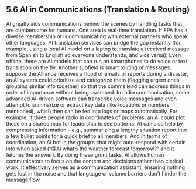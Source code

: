 ## 5.6 AI in Communications (Translation & Routing)

AI greatly aids communications behind the scenes by handling tasks that are cumbersome for humans. One area is real-time translation. If FPA has a diverse membership or is communicating with external partners who speak other languages, AI translation services can bridge the gap instantly (for example, using a local AI model on a laptop to translate a received message from Spanish to English so everyone understands, and vice versa). Even offline, there are AI models that can run on smartphones to do voice or text translation on the fly. Another subfield is smart routing of messages: suppose the Alliance receives a flood of emails or reports during a disaster, an AI system could prioritize and categorize them (flagging urgent ones, grouping similar info together) so that the comms lead can address things in order of importance without being swamped. In radio communication, some advanced AI-driven software can transcribe voice messages and even attempt to summarize or extract key data (like locations or numbers mentioned), which then can be fed into logs or maps automatically. For example, if three people radio in coordinates of problems, an AI could plot those on a shared map for leadership to see patterns. AI can also help by compressing information – e.g., summarizing a lengthy situation report into a few bullet points for a quick brief to all members. And in terms of coordination, an AI bot in the group’s chat might auto-respond with certain info when asked (“@AI what’s the weather forecast tomorrow?” and it fetches the answer). By doing these grunt tasks, AI allows human communicators to focus on the content and decisions rather than clerical work. It effectively serves as a communication assistant, ensuring nothing gets lost in the noise and that language or volume barriers don’t hinder the message flow.